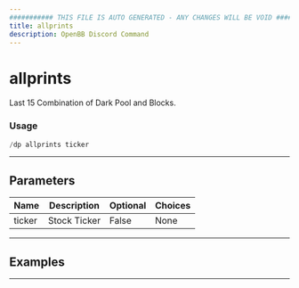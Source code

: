 ```yaml
---
########### THIS FILE IS AUTO GENERATED - ANY CHANGES WILL BE VOID ###########
title: allprints
description: OpenBB Discord Command
---
```


# allprints

Last 15 Combination of Dark Pool and Blocks.

### Usage

```python wordwrap
/dp allprints ticker
```

---

## Parameters

| Name | Description | Optional | Choices |
| ---- | ----------- | -------- | ------- |
| ticker | Stock Ticker | False | None |


---

## Examples


---
